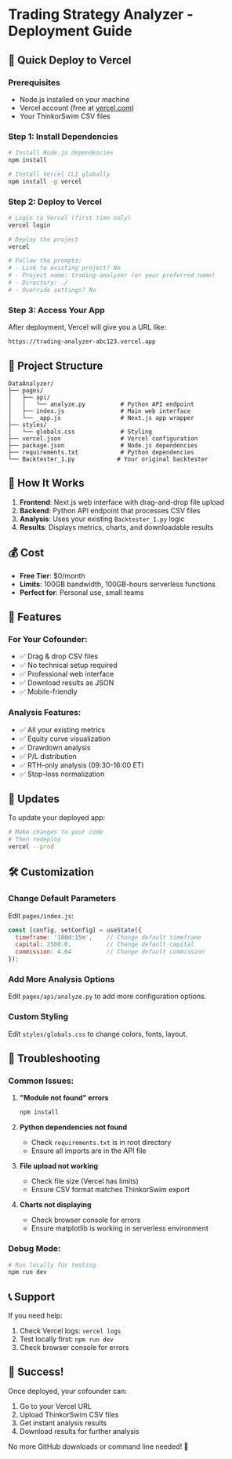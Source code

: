 # Trading Strategy Analyzer - Deployment Guide

## 🚀 Quick Deploy to Vercel

### Prerequisites
- Node.js installed on your machine
- Vercel account (free at [vercel.com](https://vercel.com))
- Your ThinkorSwim CSV files

### Step 1: Install Dependencies

```bash
# Install Node.js dependencies
npm install

# Install Vercel CLI globally
npm install -g vercel
```

### Step 2: Deploy to Vercel

```bash
# Login to Vercel (first time only)
vercel login

# Deploy the project
vercel

# Follow the prompts:
# - Link to existing project? No
# - Project name: trading-analyzer (or your preferred name)
# - Directory: ./
# - Override settings? No
```

### Step 3: Access Your App

After deployment, Vercel will give you a URL like:
```
https://trading-analyzer-abc123.vercel.app
```

## 📁 Project Structure

```
DataAnalyzer/
├── pages/
│   ├── api/
│   │   └── analyze.py          # Python API endpoint
│   ├── index.js                # Main web interface
│   └── _app.js                 # Next.js app wrapper
├── styles/
│   └── globals.css             # Styling
├── vercel.json                 # Vercel configuration
├── package.json                # Node.js dependencies
├── requirements.txt            # Python dependencies
└── Backtester_1.py            # Your original backtester
```

## 🔧 How It Works

1. **Frontend**: Next.js web interface with drag-and-drop file upload
2. **Backend**: Python API endpoint that processes CSV files
3. **Analysis**: Uses your existing `Backtester_1.py` logic
4. **Results**: Displays metrics, charts, and downloadable results

## 💰 Cost

- **Free Tier**: $0/month
- **Limits**: 100GB bandwidth, 100GB-hours serverless functions
- **Perfect for**: Personal use, small teams

## 🎯 Features

### For Your Cofounder:
- ✅ Drag & drop CSV files
- ✅ No technical setup required
- ✅ Professional web interface
- ✅ Download results as JSON
- ✅ Mobile-friendly

### Analysis Features:
- ✅ All your existing metrics
- ✅ Equity curve visualization
- ✅ Drawdown analysis
- ✅ P/L distribution
- ✅ RTH-only analysis (09:30-16:00 ET)
- ✅ Stop-loss normalization

## 🔄 Updates

To update your deployed app:

```bash
# Make changes to your code
# Then redeploy
vercel --prod
```

## 🛠️ Customization

### Change Default Parameters
Edit `pages/index.js`:
```javascript
const [config, setConfig] = useState({
  timeframe: '180d:15m',    // Change default timeframe
  capital: 2500.0,          // Change default capital
  commission: 4.04          // Change default commission
});
```

### Add More Analysis Options
Edit `pages/api/analyze.py` to add more configuration options.

### Custom Styling
Edit `styles/globals.css` to change colors, fonts, layout.

## 🐛 Troubleshooting

### Common Issues:

1. **"Module not found" errors**
   ```bash
   npm install
   ```

2. **Python dependencies not found**
   - Check `requirements.txt` is in root directory
   - Ensure all imports are in the API file

3. **File upload not working**
   - Check file size (Vercel has limits)
   - Ensure CSV format matches ThinkorSwim export

4. **Charts not displaying**
   - Check browser console for errors
   - Ensure matplotlib is working in serverless environment

### Debug Mode:
```bash
# Run locally for testing
npm run dev
```

## 📞 Support

If you need help:
1. Check Vercel logs: `vercel logs`
2. Test locally first: `npm run dev`
3. Check browser console for errors

## 🎉 Success!

Once deployed, your cofounder can:
1. Go to your Vercel URL
2. Upload ThinkorSwim CSV files
3. Get instant analysis results
4. Download results for further analysis

No more GitHub downloads or command line needed! 🚀

